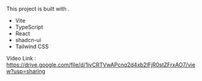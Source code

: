 This project is built with .
- Vite
- TypeScript
- React
- shadcn-ui
- Tailwind CSS

Video Link : https://drive.google.com/file/d/1ivCRTVwAPcnq2d4xb2lFjR0stZFrxAO7/view?usp=sharing
